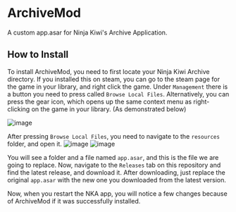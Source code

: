 # ArchiveMod
A custom app.asar for Ninja Kiwi's Archive Application.


## How to Install
To install ArchiveMod, you need to first locate your Ninja Kiwi Archive directory. If you installed this on steam, you can go to the steam page for the
game in your library, and right click the game. Under `Management` there is a button you need to press called `Browse Local Files`. Alternatively, you
can press the gear icon, which opens up the same context menu as right-clicking on the game in your library. (As demonstrated below)

![image](https://user-images.githubusercontent.com/71283197/219678203-befde5a6-6c68-4d65-99ce-64d138a282a6.png)


After pressing `Browse Local Files`, you need to navigate to the `resources` folder, and open it.
![image](https://user-images.githubusercontent.com/71283197/219678679-10b27540-b142-4243-917f-1aeb54764af7.png)
![image](https://user-images.githubusercontent.com/71283197/219678767-2350b2d7-c413-487a-9cbd-794e8f65520d.png)

You will see a folder and a file named `app.asar`, and this is the file we are going to replace. Now, navigate to the `Releases` tab on this
repository and find the latest release, and download it. After downloading, just replace the original `app.asar` with the new one you
downloaded from the latest version.

Now, when you restart the NKA app, you will notice a few changes because of ArchiveMod if it was successfully installed.
